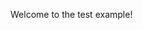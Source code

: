 ﻿Welcome to the test example!

<!-- MARKDOWN-AUTO-DOCS:START (CODE:src=./code/Example.cs) -->
<!-- MARKDOWN-AUTO-DOCS:END -->